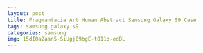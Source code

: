 ```yaml
---
layout: post
title: Fragmantacia Art Human Abstract Samsung Galaxy S9 Case
tags: samsung galaxy s9
categories: samsung
img: 15dI0a2aan5-SiUgj09bgE-tO11o-odDL
---
```

